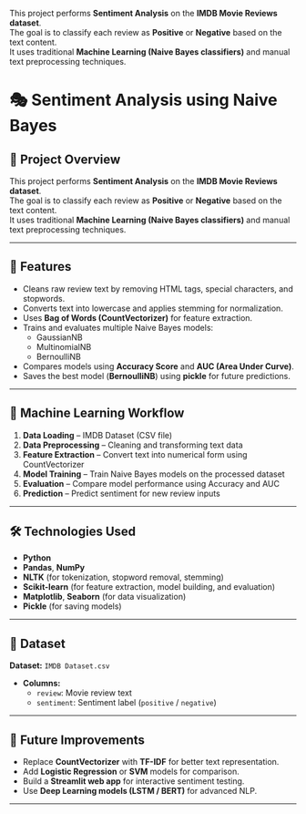 This project performs **Sentiment Analysis** on the **IMDB Movie Reviews dataset**.  
The goal is to classify each review as **Positive** or **Negative** based on the text content.  
It uses traditional **Machine Learning (Naive Bayes classifiers)** and manual text preprocessing techniques.

# 🎭 Sentiment Analysis using Naive Bayes

## 📘 Project Overview  
This project performs **Sentiment Analysis** on the **IMDB Movie Reviews dataset**.  
The goal is to classify each review as **Positive** or **Negative** based on the text content.  
It uses traditional **Machine Learning (Naive Bayes classifiers)** and manual text preprocessing techniques.

---

## 🧩 Features  
- Cleans raw review text by removing HTML tags, special characters, and stopwords.  
- Converts text into lowercase and applies stemming for normalization.  
- Uses **Bag of Words (CountVectorizer)** for feature extraction.  
- Trains and evaluates multiple Naive Bayes models:  
  - GaussianNB  
  - MultinomialNB  
  - BernoulliNB  
- Compares models using **Accuracy Score** and **AUC (Area Under Curve)**.  
- Saves the best model (**BernoulliNB**) using **pickle** for future predictions.

---

## 🧠 Machine Learning Workflow  
1. **Data Loading** – IMDB Dataset (CSV file)  
2. **Data Preprocessing** – Cleaning and transforming text data  
3. **Feature Extraction** – Convert text into numerical form using CountVectorizer  
4. **Model Training** – Train Naive Bayes models on the processed dataset  
5. **Evaluation** – Compare model performance using Accuracy and AUC  
6. **Prediction** – Predict sentiment for new review inputs  

---

## 🛠️ Technologies Used  
- **Python**  
- **Pandas**, **NumPy**  
- **NLTK** (for tokenization, stopword removal, stemming)  
- **Scikit-learn** (for feature extraction, model building, and evaluation)  
- **Matplotlib**, **Seaborn** (for data visualization)  
- **Pickle** (for saving models)

---

## 📂 Dataset  
**Dataset:** `IMDB Dataset.csv`  
- **Columns:**  
  - `review`: Movie review text  
  - `sentiment`: Sentiment label (`positive` / `negative`)

---

## 🧩 Future Improvements  
- Replace **CountVectorizer** with **TF-IDF** for better text representation.  
- Add **Logistic Regression** or **SVM** models for comparison.  
- Build a **Streamlit web app** for interactive sentiment testing.  
- Use **Deep Learning models (LSTM / BERT)** for advanced NLP.

---

